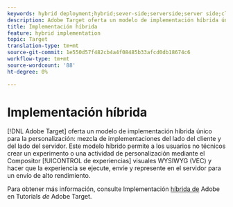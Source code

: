 ```yaml
---
keywords: hybrid deployment;hybrid;sever-side;serverside;server side;client-side;clientside;client side;hybrid implementation
description: Adobe Target oferta un modelo de implementación híbrida único para la personalización y la fusión de implementaciones en el lado del cliente y del servidor.
title: Implementación híbrida
feature: hybrid implementation
topic: Target
translation-type: tm+mt
source-git-commit: 1e550d57f482cb4a4f08485b33afcd0db18674c6
workflow-type: tm+mt
source-wordcount: '88'
ht-degree: 0%

---
```



# Implementación híbrida

[!DNL Adobe Target] oferta un modelo de implementación híbrida único para la personalización: mezcla de implementaciones del lado del cliente y del lado del servidor. Este modelo híbrido permite a los usuarios no técnicos crear un experimento o una actividad de personalización mediante el Compositor [!UICONTROL de experiencias] visuales WYSIWYG (VEC) y hacer que la experiencia se ejecute, envíe y represente en el servidor para un envío de alto rendimiento.

Para obtener más información, consulte Implementación [híbrida de](https://docs.adobe.com/content/help/en/target-learn/tutorials/implementation/hybrid-deployment.html) Adobe en Tutorials *de* Adobe Target.
